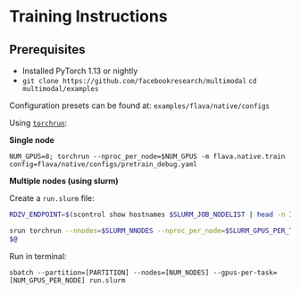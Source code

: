 # Training Instructions

## Prerequisites

- Installed PyTorch 1.13 or nightly 
- `git clone https://github.com/facebookresearch/multimodal`
`cd multimodal/examples`

Configuration presets can be found at: `examples/flava/native/configs`

Using [`torchrun`](https://pytorch.org/docs/stable/elastic/run.html):

**Single node**

`NUM_GPUS=8; torchrun --nproc_per_node=$NUM_GPUS -m flava.native.train config=flava/native/configs/pretrain_debug.yaml`

**Multiple nodes (using slurm)**

Create a `run.slurm` file:

```bash
RDZV_ENDPOINT=$(scontrol show hostnames $SLURM_JOB_NODELIST | head -n 1)

srun torchrun --nnodes=$SLURM_NNODES --nproc_per_node=$SLURM_GPUS_PER_TASK --rdzv_id=$SLURM_JOB_ID --rdzv_backend=c10d --rdzv_endpoint=$RDZV_ENDPOINT --max_restarts 0  -m flava.native.train config=flava/native/configs/pretrain_debug.yaml
$@
```

Run in terminal:

`sbatch --partition=[PARTITION] --nodes=[NUM_NODES] --gpus-per-task=[NUM_GPUS_PER_NODE] run.slurm`
